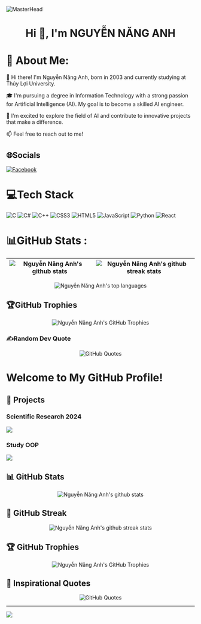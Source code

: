 ![MasterHead](https://firebasestorage.googleapis.com/v0/b/flexi-coding.appspot.com/o/dempgi7-520f8d5f-63d4-4453-8822-dbc149ae27f8.gif?alt=media&token=91c0c7b2-93c3-4029-b011-1a8703c5730d)
<h1 align="center">Hi 👋, I'm NGUYỄN NĂNG ANH</h1>

# 💫 About Me:
👋 Hi there! I'm Nguyễn Năng Anh, born in 2003 and currently studying at Thủy Lợi University. 

🎓 I'm pursuing a degree in Information Technology with a strong passion for Artificial Intelligence (AI). My goal is to become a skilled AI engineer.

🚀 I'm excited to explore the field of AI and contribute to innovative projects that make a difference. 

📫 Feel free to reach out to me!

## 🌐Socials
[![Facebook](https://img.shields.io/badge/Facebook-%231877F2.svg?logo=Facebook&logoColor=white)](https://facebook.com/https://www.facebook.com/profile.php?id=100035191161128&mibextid=ZbWKwL) 

# 💻Tech Stack
![C](https://img.shields.io/badge/c-%2300599C.svg?style=flat&logo=c&logoColor=white) ![C#](https://img.shields.io/badge/c%23-%23239120.svg?style=flat&logo=c-sharp&logoColor=white) ![C++](https://img.shields.io/badge/c++-%2300599C.svg?style=flat&logo=c%2B%2B&logoColor=white) ![CSS3](https://img.shields.io/badge/css3-%231572B6.svg?style=flat&logo=css3&logoColor=white) ![HTML5](https://img.shields.io/badge/html5-%23E34F26.svg?style=flat&logo=html5&logoColor=white) ![JavaScript](https://img.shields.io/badge/javascript-%23323330.svg?style=flat&logo=javascript&logoColor=%23F7DF1E) ![Python](https://img.shields.io/badge/python-3670A0?style=flat&logo=python&logoColor=ffdd54) ![React](https://img.shields.io/badge/react-%2320232a.svg?style=flat&logo=react&logoColor=%2361DAFB)
# 📊GitHub Stats :

| <img align="center" src="https://github-readme-stats.vercel.app/api?username=NGUYENNANGANH&theme=radical&hide_border=false&include_all_commits=false&count_private=false" alt="Nguyễn Năng Anh's github stats" /> | <img align="center" src="https://github-readme-streak-stats.herokuapp.com/?user=NGUYENNANGANH&theme=radical&hide_border=false" alt="Nguyễn Năng Anh's github streak stats" /> |
| ------------- | ------------- |

<div align="center">
  <img src="https://github-readme-stats.vercel.app/api/top-langs/?username=NGUYENNANGANH&theme=radical&hide_border=false&include_all_commits=false&count_private=false&layout=compact" alt="Nguyễn Năng Anh's top languages" />
</div>


## 🏆GitHub Trophies
<div align="center">
  <img src="https://github-trophies.vercel.app/?username=NGUYENNANGANH&theme=radical&no-frame=false&no-bg=false&margin-w=4" alt="Nguyễn Năng Anh's GitHub Trophies" />
</div>


### ✍️Random Dev Quote
<div align="center">
  <img src="https://quotes-github-readme.vercel.app/api?type=horizontal&theme=tokyonight" alt="GitHub Quotes" />
</div>

# Welcome to My GitHub Profile!

## 🚀 Projects

### Scientific Research 2024
<a href="https://github.com/NGUYENNANGANH/Scientific-research-2024">
  <img align="center" src="https://github-readme-stats.vercel.app/api/pin/?username=NGUYENNANGANH&repo=Scientific-research-2024&theme=radical" />
</a>

### Study OOP
<a href="https://github.com/NGUYENNANGANH/Study_OOP">
  <img align="center" src="https://github-readme-stats.vercel.app/api/pin/?username=NGUYENNANGANH&repo=Study_OOP&theme=radical" />
</a>

## 📊 GitHub Stats

<div align="center">
  <img src="https://github-readme-stats.vercel.app/api?username=NGUYENNANGANH&theme=radical&hide_border=false&include_all_commits=false&count_private=false" alt="Nguyễn Năng Anh's github stats" />
</div>

## 🌟 GitHub Streak

<div align="center">
  <img src="https://github-readme-streak-stats.herokuapp.com/?user=NGUYENNANGANH&theme=radical&hide_border=false" alt="Nguyễn Năng Anh's github streak stats" />
</div>

## 🏆 GitHub Trophies

<div align="center">
  <img src="https://github-trophies.vercel.app/?username=NGUYENNANGANH&theme=radical&no-frame=false&no-bg=false&margin-w=4" alt="Nguyễn Năng Anh's GitHub Trophies" />
</div>

## 💬 Inspirational Quotes

<div align="center">
  <img src="https://quotes-github-readme.vercel.app/api?type=horizontal&theme=tokyonight" alt="GitHub Quotes" />
</div>



---
[![](https://visitcount.itsvg.in/api?id=NGUYENNANGANH&icon=0&color=0)](https://visitcount.itsvg.in)
